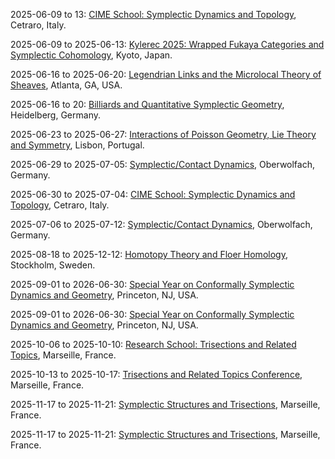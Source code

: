 2025-06-09 to 13: [CIME School: Symplectic Dynamics and Topology](https://www.cimec.unitn.it/2740/cime-schools-2025 "The school explores symplectic dynamics and topology, focusing on applications in physics. Topics include Hamiltonian systems, symplectic invariants, and Floer homology. Lectures cover connections to classical mechanics, quantum mechanics, and string theory, emphasizing mathematical structures."), Cetraro, Italy.

2025-06-09 to 2025-06-13: [Kylerec 2025: Wrapped Fukaya Categories and Symplectic Cohomology](https://kylerec.wordpress.com/ "Kylerec 2025 explores wrapped Fukaya categories and symplectic cohomology, focusing on symplectic geometry. Topics include Floer homology, mirror symmetry, and symplectic invariants. Discussions cover applications in string theory and quantum mechanics, emphasizing geometric structures."), Kyoto, Japan.

2025-06-16 to 2025-06-20: [Legendrian Links and the Microlocal Theory of Sheaves](https://www.math.gatech.edu/~jboffor/Legendrian2025.html "The workshop focuses on Legendrian links and microlocal sheaf theory, exploring symplectic and contact geometry. Topics include Legendrian knot invariants, microlocal analysis, and Fukaya categories. Discussions cover connections to quantum field theory and mirror symmetry."), Atlanta, GA, USA.

2025-06-16 to 20: [Billiards and Quantitative Symplectic Geometry](https://geometry-dynamics.mathi.uni-heidelberg.de/research/seminars-events/detail/workshop-billiards-and-quantitative-symplectic-geometry "The workshop explores billiards and symplectic geometry, focusing on dynamical systems. Topics include chaotic dynamics, symplectic invariants, and applications in classical mechanics. Discussions cover connections to quantum chaos and statistical mechanics, emphasizing mathematical modeling."), Heidelberg, Germany.

2025-06-23 to 2025-06-27: [Interactions of Poisson Geometry, Lie Theory and Symmetry](https://integrable.math.tecnico.ulisboa.pt/ "The conference explores Poisson geometry, Lie theory, and symmetry, focusing on physics applications. Topics include Poisson brackets, Lie algebroids, and integrable systems. Discussions cover connections to quantum mechanics and string theory, emphasizing geometric structures."), Lisbon, Portugal.

2025-06-29 to 2025-07-05: [Symplectic/Contact Dynamics](https://www.mfo.de/occasion/2527/www_view "The workshop explores symplectic and contact dynamics, focusing on Hamiltonian systems and contact manifolds. Topics include periodic orbits, Legendrian knots, and Floer homology. Discussions cover applications in quantum mechanics and celestial mechanics, advancing symplectic geometric techniques."), Oberwolfach, Germany.

2025-06-30 to 2025-07-04: [CIME School: Symplectic Dynamics and Topology](https://www.cimec.unitn.it/2740/cime-schools-2025 "The CIME school explores symplectic dynamics and topology, focusing on physical applications. Topics include Hamiltonian dynamics, symplectic invariants, and Floer theory. Lectures cover connections to quantum mechanics and string theory, emphasizing geometric and dynamical structures."), Cetraro, Italy.

2025-07-06 to 2025-07-12: [Symplectic/Contact Dynamics](https://www.mfo.de/occasion/2528/www_view "This workshop investigates symplectic and contact dynamics, emphasizing Reeb flows and symplectic invariants. Topics include contact homology, Lagrangian submanifolds, and dynamical systems. Discussions explore connections to string theory and quantum field theory, enhancing symplectic topology insights."), Oberwolfach, Germany.

2025-08-18 to 2025-12-12: [Homotopy Theory and Floer Homology](https://www.mittag-leffler.se/activities/program-2025/homotopy-theory-and-floer-homology/ "The program explores homotopy theory and Floer homology, focusing on topological applications. Topics include symplectic Floer homology, homotopy categories, and gauge theory. Discussions cover connections to quantum field theory and string theory, emphasizing mathematical structures."), Stockholm, Sweden.

2025-09-01 to 2026-06-30: [Special Year on Conformally Symplectic Dynamics and Geometry](https://www.ias.edu/math/csdg "The program investigates conformally symplectic dynamics and geometry, with applications in physics. Topics include Lagrangian submanifolds, symplectic cohomology, and dynamical systems. Discussions explore implications for quantum field theory and cosmology."), Princeton, NJ, USA.

2025-09-01 to 2026-06-30: [Special Year on Conformally Symplectic Dynamics and Geometry](https://www.ias.edu/math/special-year-conformally-symplectic-dynamics-and-geometry "The special year explores conformally symplectic dynamics and geometry, focusing on physical applications. Topics include symplectic integrators, contact dynamics, and Floer homology. Discussions cover connections to string theory and quantum mechanics, emphasizing geometric structures."), Princeton, NJ, USA.

2025-10-06 to 2025-10-10: [Research School: Trisections and Related Topics](https://www.cirm-math.fr/trisections-school-2025 "The school focuses on trisections in 4-manifolds, training students in topological methods. Topics include Stein trisections, bridge trisections, and symplectic structures. Discussions cover connections to quantum field theory and topology."), Marseille, France.

2025-10-13 to 2025-10-17: [Trisections and Related Topics Conference](https://www.cirm-math.fr/trisections-conference-2025 "This conference investigates trisections and related topics in topology, emphasizing 4-manifolds. Topics include Heegaard splittings, symplectic trisections, and gauge theory. Discussions explore applications in quantum field theory and topology."), Marseille, France.

2025-11-17 to 2025-11-21: [Symplectic Structures and Trisections](https://conferences.cirm-math.fr/2899.html "The workshop studies symplectic structures and trisections in 4-manifolds, focusing on topological applications. Topics include Weinstein manifolds, Stein trisections, and Lagrangian submanifolds. Discussions cover connections to symplectic geometry and quantum topology, advancing 4-dimensional topology research."), Marseille, France.

2025-11-17 to 2025-11-21: [Symplectic Structures and Trisections](https://www.cirm-math.fr/symplectic-trisections-2025 "The conference investigates symplectic structures and trisections, focusing on 4-dimensional manifolds. Topics include Stein surfaces, grid diagrams, and symplectic surfaces. Discussions explore applications in quantum topology and string theory, enhancing symplectic and topological frameworks."), Marseille, France.

